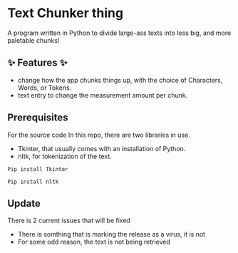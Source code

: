 # Text Chunker thing

A program written in Python to divide large-ass texts into less big, and more paletable chunks!

## ✨ Features ✨
- change how the app chunks things up, with the choice of Characters, Words, or Tokens.
- text entry to change the measurement amount per chunk.

## Prerequisites 
For the source code In this repo, there are two libraries in use.
- Tkinter, that usually comes with an installation of Python.
- nltk, for tokenization of the text.

```
Pip install Tkinter
```

```
Pip install nltk
```

## Update
There is 2 current issues that will be fixed 
- There is somthing that is marking the release as a virus, it is not
- For some odd reason, the text is not being retrieved
